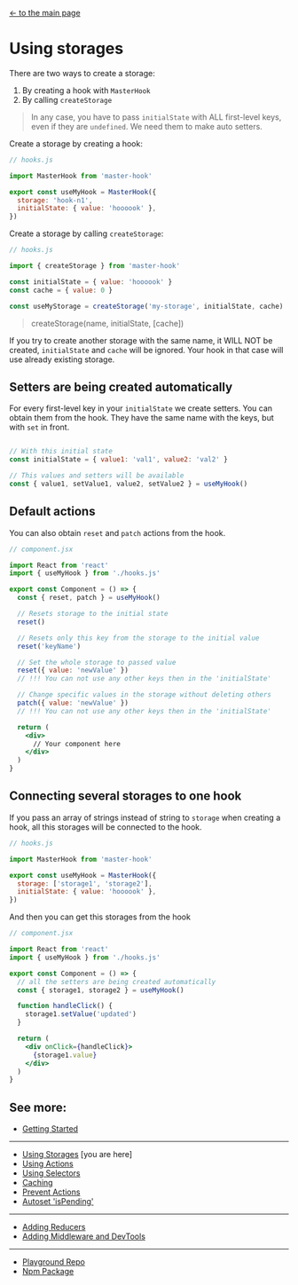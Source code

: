 [<- to the main page](https://github.com/opium-pro/master-hook)

# Using storages

There are two ways to create a storage:
1. By creating a hook with `MasterHook`
2. By calling `createStorage`

> In any case, you have to pass `initialState` with ALL first-level keys, even if they are `undefined`. We need them to make auto setters.


Create a storage by creating a hook:

```js
// hooks.js

import MasterHook from 'master-hook'

export const useMyHook = MasterHook({
  storage: 'hook-n1',
  initialState: { value: 'hoooook' },
})
```

Create a storage by calling `createStorage`:

```js
// hooks.js

import { createStorage } from 'master-hook'

const initialState = { value: 'hoooook' }
const cache = { value: 0 }

const useMyStorage = createStorage('my-storage', initialState, cache)
```

> createStorage(name, initialState, \[cache])

If you try to create another storage with the same name, it WILL NOT be created, `initialState` and `cache` will be ignored. Your hook in that case will use already existing storage.


## Setters are being created automatically

For every first-level key in your `initialState` we create setters. You can obtain them from the hook. They have the same name with the keys, but with `set` in front.

```jsx

// With this initial state
const initialState = { value1: 'val1', value2: 'val2' }

// This values and setters will be available
const { value1, setValue1, value2, setValue2 } = useMyHook()

```

## Default actions

You can also obtain `reset` and `patch` actions from the hook.

```jsx
// component.jsx

import React from 'react'
import { useMyHook } from './hooks.js'

export const Component = () => {
  const { reset, patch } = useMyHook()

  // Resets storage to the initial state
  reset()

  // Resets only this key from the storage to the initial value
  reset('keyName')

  // Set the whole storage to passed value
  reset({ value: 'newValue' })
  // !!! You can not use any other keys then in the 'initialState'

  // Change specific values in the storage without deleting others
  patch({ value: 'newValue' })
  // !!! You can not use any other keys then in the 'initialState'

  return (
    <div>
      // Your component here
    </div>
  )
}
```

## Connecting several storages to one hook

If you pass an array of strings instead of string to `storage` when creating a hook, all this storages will be connected to the hook.

```js
// hooks.js

import MasterHook from 'master-hook'

export const useMyHook = MasterHook({
  storage: ['storage1', 'storage2'],
  initialState: { value: 'hoooook' },
})
```

And then you can get this storages from the hook

```jsx
// component.jsx

import React from 'react'
import { useMyHook } from './hooks.js'

export const Component = () => {
  // all the setters are being created automatically
  const { storage1, storage2 } = useMyHook()

  function handleClick() {
    storage1.setValue('updated')
  }

  return (
    <div onClick={handleClick}>
      {storage1.value}
    </div>
  )
}
```

## See more:

* [Getting Started](https://github.com/opium-pro/master-hook/blob/master/docs/GETTING_STARTED.md)
---
* [Using Storages](https://github.com/opium-pro/master-hook/blob/master/docs/STORAGES.md) [you are here]
* [Using Actions](https://github.com/opium-pro/master-hook/blob/master/docs/ACTIONS.md)
* [Using Selectors](https://github.com/opium-pro/master-hook/blob/master/docs/SELECTORS.md)
* [Caching](https://github.com/opium-pro/master-hook/blob/master/docs/CACHING.md)
* [Prevent Actions](https://github.com/opium-pro/master-hook/blob/master/docs/PREVENT_ACTIONS.md)
* [Autoset 'isPending'](https://github.com/opium-pro/master-hook/blob/master/docs/IS_PENDING.md)
---
* [Adding Reducers](https://github.com/opium-pro/master-hook/blob/master/docs/REDUCERS.md)
* [Adding Middleware and DevTools](https://github.com/opium-pro/master-hook/blob/master/docs/MIDDLEWARE.md)
---
* [Playground Repo](https://github.com/opium-pro/master-hook-playground)
* [Npm Package](https://www.npmjs.com/package/master-hook)